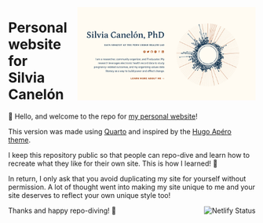<a href='https://silvia.rbind.io'><img src='https://github.com/spcanelon/silvia/blob/main/assets/silvia/img/silvia-social.png?raw=true' align="right" height="190" alt=''/></a>

# Personal website for<br>Silvia Canelón

👋 Hello, and welcome to the repo for [my personal website](https://silvia.rbind.io)!

This version was made using [Quarto](https://quarto.org/) and inspired by the [Hugo Apéro theme](https://hugo-apero-docs.netlify.app/).

I keep this repository public so that people can repo-dive and learn how to recreate what they like for their own site. This is how I learned! 🙌

In return, I only ask that you avoid duplicating my site for yourself without permission. A lot of thought went into making my site unique to me and your site deserves to reflect your own unique style too!

Thanks and happy repo-diving! 🤿 <a href='https://app.netlify.com/sites/silvia/deploys'><img src='https://api.netlify.com/api/v1/badges/4d7dccd9-ec21-47eb-b218-34cb5b768883/deploy-status' align="right" height="20" alt='Netlify Status'/></a>
